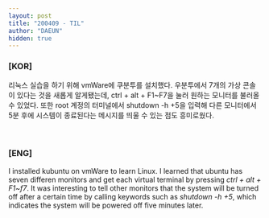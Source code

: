 ```yaml
---
layout: post
title: "200409 - TIL"
author: "DAEUN"
hidden: true
---
```


### [KOR]
리눅스 실습을 하기 위해 vmWare에 쿠분투를 설치했다. 우분투에서 7개의 가상 콘솔이 있다는 것을 새롭게 알게됐는데, ctrl + alt + F1~F7을 눌러 원하는 모니터를 불러올 수 있었다. 또한 root 계정의 터미널에서 shutdown -h +5을 입력해 다른 모니터에서 5분 후에 시스템이 종료된다는 메시지를 띄울 수 있는 점도 흥미로웠다.
<br><br><br>
### [ENG]
I installed kubuntu on vmWare to learn Linux. I learned that ubuntu has seven differen monitors and get each virtual terminal by pressing _ctrl + alt + F1~f7_. It was interesting to tell other monitors that the system will be turned off after a certain time by calling keywords such as _shutdown -h +5_, which indicates the system will be powered off five minutes later.